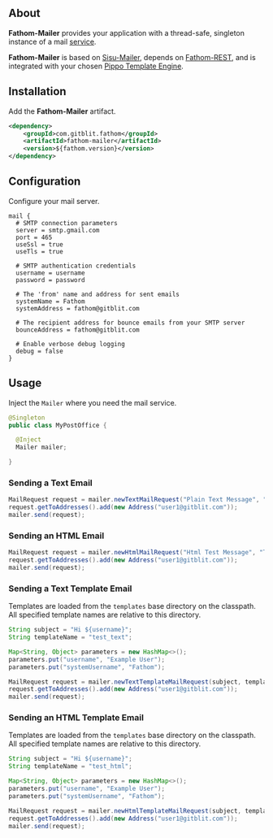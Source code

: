 ## About

**Fathom-Mailer** provides your application with a thread-safe, singleton instance of a mail [service](services.md).

**Fathom-Mailer** is based on [Sisu-Mailer](https://github.com/sonatype/sisu-mailer), depends on [Fathom-REST](rest.md), and is integrated
with your chosen [Pippo Template Engine](rest/#template-engines).

## Installation

Add the **Fathom-Mailer** artifact.

```xml
<dependency>
    <groupId>com.gitblit.fathom</groupId>
    <artifactId>fathom-mailer</artifactId>
    <version>${fathom.version}</version>
</dependency>
```

## Configuration

Configure your mail server.

```hocon
mail {
  # SMTP connection parameters
  server = smtp.gmail.com
  port = 465
  useSsl = true
  useTls = true

  # SMTP authentication credentials
  username = username
  password = password

  # The 'from' name and address for sent emails
  systemName = Fathom
  systemAddress = fathom@gitblit.com

  # The recipient address for bounce emails from your SMTP server
  bounceAddress = fathom@gitblit.com

  # Enable verbose debug logging
  debug = false
}
```

## Usage

Inject the `Mailer` where you need the mail service.

```java
@Singleton
public class MyPostOffice {

  @Inject
  Mailer mailer;

}
```

### Sending a Text Email

```java
MailRequest request = mailer.newTextMailRequest("Plain Text Message", "This is a plain text message");
request.getToAddresses().add(new Address("user1@gitblit.com"));
mailer.send(request);
```

### Sending an HTML Email

```java
MailRequest request = mailer.newHtmlMailRequest("Html Test Message", "This is a <b>text/html</b> message");
request.getToAddresses().add(new Address("user1@gitblit.com"));
mailer.send(request);
```

### Sending a Text Template Email

Templates are loaded from the `templates` base directory on the classpath.  All specified template names are relative to this directory.

```java
String subject = "Hi ${username}";
String templateName = "test_text";

Map<String, Object> parameters = new HashMap<>();
parameters.put("username", "Example User");
parameters.put("systemUsername", "Fathom");

MailRequest request = mailer.newTextTemplateMailRequest(subject, templateName, parameters);
request.getToAddresses().add(new Address("user1@gitblit.com"));
mailer.send(request);
```

### Sending an HTML Template Email

Templates are loaded from the `templates` base directory on the classpath.  All specified template names are relative to this directory.

```java
String subject = "Hi ${username}";
String templateName = "test_html";

Map<String, Object> parameters = new HashMap<>();
parameters.put("username", "Example User");
parameters.put("systemUsername", "Fathom");

MailRequest request = mailer.newHtmlTemplateMailRequest(subject, templateName, parameters);
request.getToAddresses().add(new Address("user1@gitblit.com"));
mailer.send(request);
```
